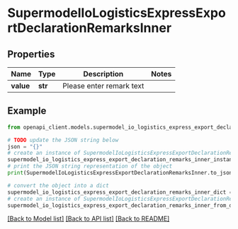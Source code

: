# SupermodelIoLogisticsExpressExportDeclarationRemarksInner


## Properties

Name | Type | Description | Notes
------------ | ------------- | ------------- | -------------
**value** | **str** | Please enter remark text | 

## Example

```python
from openapi_client.models.supermodel_io_logistics_express_export_declaration_remarks_inner import SupermodelIoLogisticsExpressExportDeclarationRemarksInner

# TODO update the JSON string below
json = "{}"
# create an instance of SupermodelIoLogisticsExpressExportDeclarationRemarksInner from a JSON string
supermodel_io_logistics_express_export_declaration_remarks_inner_instance = SupermodelIoLogisticsExpressExportDeclarationRemarksInner.from_json(json)
# print the JSON string representation of the object
print(SupermodelIoLogisticsExpressExportDeclarationRemarksInner.to_json())

# convert the object into a dict
supermodel_io_logistics_express_export_declaration_remarks_inner_dict = supermodel_io_logistics_express_export_declaration_remarks_inner_instance.to_dict()
# create an instance of SupermodelIoLogisticsExpressExportDeclarationRemarksInner from a dict
supermodel_io_logistics_express_export_declaration_remarks_inner_from_dict = SupermodelIoLogisticsExpressExportDeclarationRemarksInner.from_dict(supermodel_io_logistics_express_export_declaration_remarks_inner_dict)
```
[[Back to Model list]](../README.md#documentation-for-models) [[Back to API list]](../README.md#documentation-for-api-endpoints) [[Back to README]](../README.md)


